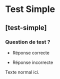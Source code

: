 # Test Simple

## [test-simple]
### Question de test ?

+ Réponse correcte
- Réponse incorrecte

Texte normal ici.